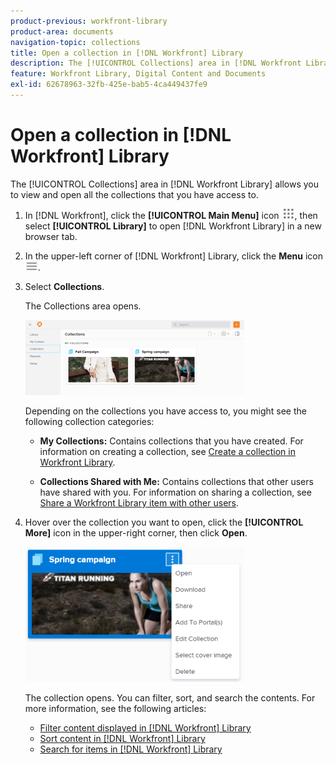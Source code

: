 ```yaml
---
product-previous: workfront-library
product-area: documents
navigation-topic: collections
title: Open a collection in [!DNL Workfront] Library
description: The [!UICONTROL Collections] area in [!DNL Workfront Library] allows you to view and open all the collections that you have access to.
feature: Workfront Library, Digital Content and Documents
exl-id: 62678963-32fb-425e-bab5-4ca449437fe9
---
```

# Open a collection in [!DNL Workfront] Library

The [!UICONTROL Collections] area in [!DNL Workfront Library] allows you to view and open all the collections that you have access to.

1. In [!DNL Workfront], click the **[!UICONTROL Main Menu]** icon ![](assets/main-menu-icon.png), then select **[!UICONTROL Library]** to open [!DNL Workfront Library] in a new browser tab.
1. In the upper-left corner of [!DNL Workfront] Library, click the **Menu** icon ![](assets/library-menu-icon.png).
1. Select **Collections**.

   The Collections area opens.

   ![](assets/collections-2-350x120.png)

   Depending on the collections you have access to, you might see the following collection categories:

   * **My Collections:** Contains collections that you have created. For information on creating a collection, see [Create a collection in Workfront Library](../../../workfront-library/content-management/collections/create-a-collection.md).

   * **Collections Shared with Me:** Contains collections that other users have shared with you. For information on sharing a collection, see [Share a Workfront Library item with other users](../../../workfront-library/content-management/share-an-asset-with-users.md).

1. Hover over the collection you want to open, click the **[!UICONTROL More]** icon in the upper-right corner, then click **Open**.

   ![](assets/collections-item-menu-350x216.png)

   The collection opens. You can filter, sort, and search the contents. For more information, see the following articles:

   * [Filter content displayed in [!DNL Workfront] Library](../../../workfront-library/content-management/basics/filter-content-displayed.md)
   * [Sort content in [!DNL Workfront] Library](../../../workfront-library/content-management/basics/sort-content-in-library.md)
   * [Search for items in [!DNL Workfront] Library](../../../workfront-library/content-management/basics/search-for-items-in-workfront-library.md)
